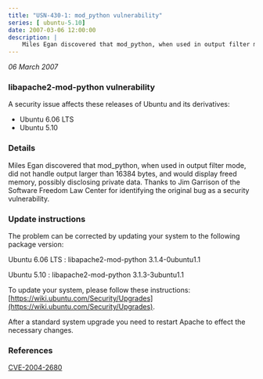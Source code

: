 ```yaml
---
title: "USN-430-1: mod_python vulnerability"
series: [ ubuntu-5.10]
date: 2007-03-06 12:00:00
description: |
    Miles Egan discovered that mod_python, when used in output filter mode,  did not handle output larger than 16384 bytes, and would display freed  memory, possibly disclosing private data.  Thanks to Jim Garrison of the  Software Freedom Law Center for identifying the original bug as a  security vulnerability.
--- 
```

 
 

*06 March 2007*

### libapache2-mod-python vulnerability

A security issue affects these releases of Ubuntu and its derivatives:

* Ubuntu 6.06 LTS
* Ubuntu 5.10

### Details

Miles Egan discovered that mod_python, when used in output filter mode, did not handle output larger than 16384 bytes, and would display freed memory, possibly disclosing private data. Thanks to Jim Garrison of the Software Freedom Law Center for identifying the original bug as a security vulnerability.

### Update instructions

The problem can be corrected by updating your system to the following package version:

Ubuntu 6.06 LTS
 : libapache2-mod-python <span>3.1.4-0ubuntu1.1</span>

Ubuntu 5.10
 : libapache2-mod-python <span>3.1.3-3ubuntu1.1</span>

To update your system, please follow these instructions: [https://wiki.ubuntu.com/Security/Upgrades](https://wiki.ubuntu.com/Security/Upgrades).

After a standard system upgrade you need to restart Apache to effect the necessary changes.

### References

 
 [CVE-2004-2680](http://people.ubuntu.com/~ubuntu-security/cve/CVE-2004-2680)
 

